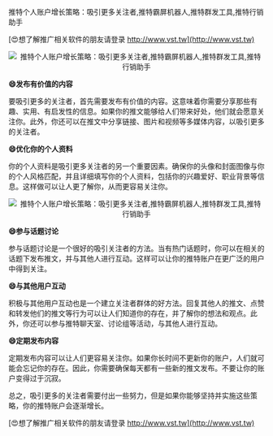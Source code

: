 推特个人账户增长策略：吸引更多关注者,推特霸屏机器人,推特群发工具,推特行销助手

[😍想了解推广相关软件的朋友请登录 http://www.vst.tw](http://www.vst.tw)

 <center><img src="https://vst.tw/MP4/tuiguang/png/4.png" alt="推特个人账户增长策略：吸引更多关注者,推特霸屏机器人,推特群发工具,推特行销助手"></center>

**😄发布有价值的内容**

要吸引更多的关注者，首先需要发布有价值的内容。这意味着你需要分享那些有趣、实用、有启发性的信息。如果你的推文能够给人们带来好处，他们就会愿意关注你。此外，你还可以在推文中分享链接、图片和视频等多媒体内容，以吸引更多的关注者。

**😄优化你的个人资料**

你的个人资料是吸引更多关注者的另一个重要因素。确保你的头像和封面图像与你的个人风格匹配，并且详细填写你的个人资料，包括你的兴趣爱好、职业背景等信息。这样做可以让人更了解你，从而更容易关注你。

 <center><img src="https://vst.tw/MP4/tuiguang/png/2.png" alt="推特个人账户增长策略：吸引更多关注者,推特霸屏机器人,推特群发工具,推特行销助手"></center>

**😄参与话题讨论**

参与话题讨论是一个很好的吸引关注者的方法。当有热门话题时，你可以在相关的话题下发布推文，并与其他人进行互动。这样可以让你的推特账户在更广泛的用户中得到关注。

**😄与其他用户互动**

积极与其他用户互动也是一个建立关注者群体的好方法。回复其他人的推文、点赞和转发他们的推文等行为可以让人们知道你的存在，并了解你的想法和观点。此外，你还可以参与推特聊天室、讨论组等活动，与其他人进行互动。

**😄定期发布内容**

定期发布内容可以让人们更容易关注你。如果你长时间不更新你的账户，人们就可能会忘记你的存在。因此，你需要确保每天都有一些新的推文发布。不要让你的账户变得过于沉寂。

总之，吸引更多的关注者需要付出一些努力，但是如果你能够坚持并实施这些策略，你的推特账户会逐渐增长。

[😍想了解推广相关软件的朋友请登录 http://www.vst.tw](http://www.vst.tw)



